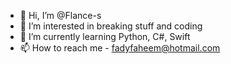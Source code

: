 - 👋 Hi, I’m @Flance-s
- 👀 I’m interested in breaking stuff and coding
- 🌱 I’m currently learning Python, C#, Swift
- 📫 How to reach me - fadyfaheem@hotmail.com

<!---
Flance-s/Flance-s is a ✨ special ✨ repository because its `README.md` (this file) appears on your GitHub profile.
You can click the Preview link to take a look at your changes.
--->
